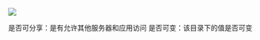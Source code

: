  ![](http://oss-file-cache.oss-cn-shanghai.aliyuncs.com/1646658399_image.png)
 
 是否可分享：是有允许其他服务器和应用访问
 是否可变：该目录下的值是否可变